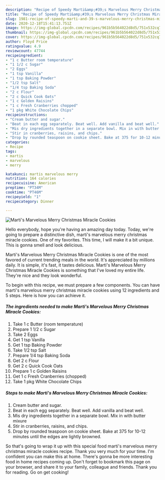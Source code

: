 ```yaml
---
description: "Recipe of Speedy Marti&amp;#39;s Marvelous Merry Christmas Miracle Cookies"
title: "Recipe of Speedy Marti&amp;#39;s Marvelous Merry Christmas Miracle Cookies"
slug: 1981-recipe-of-speedy-marti-and-39-s-marvelous-merry-christmas-miracle-cookies
date: 2020-12-18T15:41:13.751Z
image: https://img-global.cpcdn.com/recipes/961b5b564022d8d5/751x532cq70/martis-marvelous-merry-christmas-miracle-cookies-recipe-main-photo.jpg
thumbnail: https://img-global.cpcdn.com/recipes/961b5b564022d8d5/751x532cq70/martis-marvelous-merry-christmas-miracle-cookies-recipe-main-photo.jpg
cover: https://img-global.cpcdn.com/recipes/961b5b564022d8d5/751x532cq70/martis-marvelous-merry-christmas-miracle-cookies-recipe-main-photo.jpg
author: Floyd Price
ratingvalue: 4.9
reviewcount: 47744
recipeingredient:
- "1 c Butter room temperature"
- "1 1/2 c Sugar"
- "2 Eggs"
- "1 tsp Vanilla"
- "1 tsp Baking Powder"
- "1/2 tsp Salt"
- "1/4 tsp Baking Soda"
- "2 c Flour"
- "2 c Quick Cook Oats"
- "1 c Golden Raisins"
- "1 c Fresh Cranberries chopped"
- "1 pkg White Chocolate Chips"
recipeinstructions:
- "Cream butter and sugar."
- "Beat in each egg separately. Beat well. Add vanilla and beat well."
- "Mis dry ingredients together in a separate bowl. Mix in with butter mixure"
- "Stir in cranberries, raisins, and chips."
- "Drop by rounded teaspoon on cookie sheet. Bake at 375 for 10-12 minutes until the edges are lightly browned."
categories:
- Recipe
tags:
- martis
- marvelous
- merry

katakunci: martis marvelous merry 
nutrition: 164 calories
recipecuisine: American
preptime: "PT34M"
cooktime: "PT46M"
recipeyield: "1"
recipecategory: Dinner

---
```



![Marti&#39;s Marvelous Merry Christmas Miracle Cookies](https://img-global.cpcdn.com/recipes/961b5b564022d8d5/751x532cq70/martis-marvelous-merry-christmas-miracle-cookies-recipe-main-photo.jpg)

Hello everybody, hope you're having an amazing day today. Today, we're going to prepare a distinctive dish, marti&#39;s marvelous merry christmas miracle cookies. One of my favorites. This time, I will make it a bit unique. This is gonna smell and look delicious.



Marti&#39;s Marvelous Merry Christmas Miracle Cookies is one of the most favored of current trending meals in the world. It's appreciated by millions daily. It is simple, it's fast, it tastes delicious. Marti&#39;s Marvelous Merry Christmas Miracle Cookies is something that I've loved my entire life. They're nice and they look wonderful.


To begin with this recipe, we must prepare a few components. You can have marti&#39;s marvelous merry christmas miracle cookies using 12 ingredients and 5 steps. Here is how you can achieve it.

<!--inarticleads1-->

##### The ingredients needed to make Marti&#39;s Marvelous Merry Christmas Miracle Cookies:

1. Take 1 c Butter (room temperature)
1. Prepare 1 1/2 c Sugar
1. Take 2 Eggs
1. Get 1 tsp Vanilla
1. Get 1 tsp Baking Powder
1. Take 1/2 tsp Salt
1. Prepare 1/4 tsp Baking Soda
1. Get 2 c Flour
1. Get 2 c Quick Cook Oats
1. Prepare 1 c Golden Raisins
1. Get 1 c Fresh Cranberries (chopped)
1. Take 1 pkg White Chocolate Chips




<!--inarticleads2-->

##### Steps to make Marti&#39;s Marvelous Merry Christmas Miracle Cookies:

1. Cream butter and sugar.
1. Beat in each egg separately. Beat well. Add vanilla and beat well.
1. Mis dry ingredients together in a separate bowl. Mix in with butter mixure
1. Stir in cranberries, raisins, and chips.
1. Drop by rounded teaspoon on cookie sheet. Bake at 375 for 10-12 minutes until the edges are lightly browned.




So that's going to wrap it up with this special food marti&#39;s marvelous merry christmas miracle cookies recipe. Thank you very much for your time. I'm confident you can make this at home. There's gonna be more interesting food in home recipes coming up. Don't forget to bookmark this page on your browser, and share it to your family, colleague and friends. Thank you for reading. Go on get cooking!
